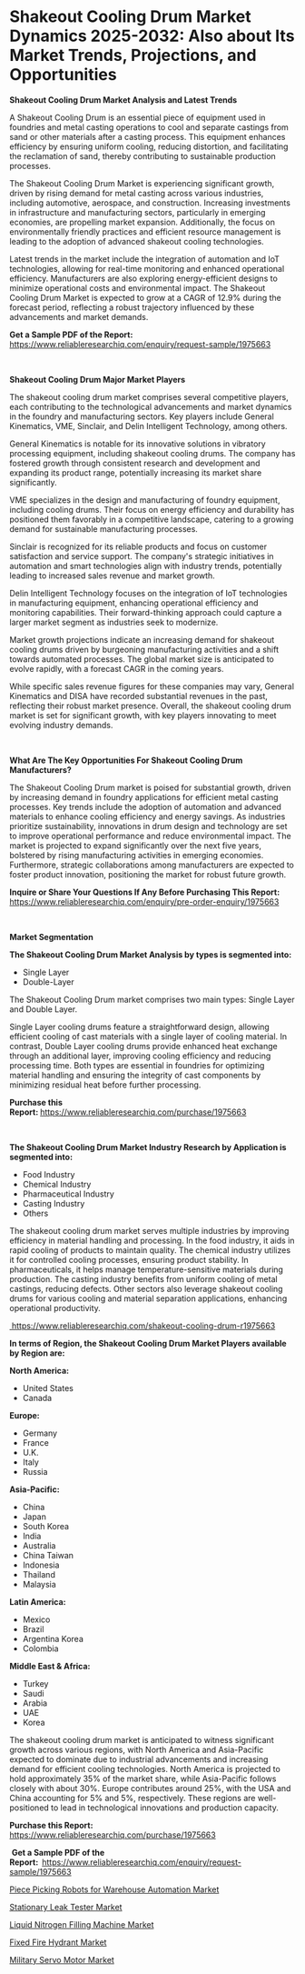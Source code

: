 <p><h1>Shakeout Cooling Drum Market Dynamics 2025-2032: Also about Its Market Trends, Projections, and Opportunities</h1></p><p><strong>Shakeout Cooling Drum Market Analysis and Latest Trends</strong></p>
<p><p>A Shakeout Cooling Drum is an essential piece of equipment used in foundries and metal casting operations to cool and separate castings from sand or other materials after a casting process. This equipment enhances efficiency by ensuring uniform cooling, reducing distortion, and facilitating the reclamation of sand, thereby contributing to sustainable production processes.</p><p>The Shakeout Cooling Drum Market is experiencing significant growth, driven by rising demand for metal casting across various industries, including automotive, aerospace, and construction. Increasing investments in infrastructure and manufacturing sectors, particularly in emerging economies, are propelling market expansion. Additionally, the focus on environmentally friendly practices and efficient resource management is leading to the adoption of advanced shakeout cooling technologies.</p><p>Latest trends in the market include the integration of automation and IoT technologies, allowing for real-time monitoring and enhanced operational efficiency. Manufacturers are also exploring energy-efficient designs to minimize operational costs and environmental impact. The Shakeout Cooling Drum Market is expected to grow at a CAGR of 12.9% during the forecast period, reflecting a robust trajectory influenced by these advancements and market demands.</p></p>
<p><strong>Get a Sample PDF of the Report:&nbsp;</strong> <a href="https://www.reliableresearchiq.com/enquiry/request-sample/1975663?utm_campaign=2306&utm_medium=2&utm_source=Github&utm_content=ia&utm_term=02032025&utm_id=shakeout-cooling-drum">https://www.reliableresearchiq.com/enquiry/request-sample/1975663</a></p>
<p>&nbsp;</p>
<p><strong>Shakeout Cooling Drum Major Market Players</strong></p>
<p><p>The shakeout cooling drum market comprises several competitive players, each contributing to the technological advancements and market dynamics in the foundry and manufacturing sectors. Key players include General Kinematics, VME, Sinclair, and Delin Intelligent Technology, among others. </p><p>General Kinematics is notable for its innovative solutions in vibratory processing equipment, including shakeout cooling drums. The company has fostered growth through consistent research and development and expanding its product range, potentially increasing its market share significantly.</p><p>VME specializes in the design and manufacturing of foundry equipment, including cooling drums. Their focus on energy efficiency and durability has positioned them favorably in a competitive landscape, catering to a growing demand for sustainable manufacturing processes.</p><p>Sinclair is recognized for its reliable products and focus on customer satisfaction and service support. The company's strategic initiatives in automation and smart technologies align with industry trends, potentially leading to increased sales revenue and market growth.</p><p>Delin Intelligent Technology focuses on the integration of IoT technologies in manufacturing equipment, enhancing operational efficiency and monitoring capabilities. Their forward-thinking approach could capture a larger market segment as industries seek to modernize.</p><p>Market growth projections indicate an increasing demand for shakeout cooling drums driven by burgeoning manufacturing activities and a shift towards automated processes. The global market size is anticipated to evolve rapidly, with a forecast CAGR in the coming years.</p><p>While specific sales revenue figures for these companies may vary, General Kinematics and DISA have recorded substantial revenues in the past, reflecting their robust market presence. Overall, the shakeout cooling drum market is set for significant growth, with key players innovating to meet evolving industry demands.</p></p>
<p>&nbsp;</p>
<p><strong>What Are The Key Opportunities For Shakeout Cooling Drum Manufacturers?</strong></p>
<p><p>The Shakeout Cooling Drum market is poised for substantial growth, driven by increasing demand in foundry applications for efficient metal casting processes. Key trends include the adoption of automation and advanced materials to enhance cooling efficiency and energy savings. As industries prioritize sustainability, innovations in drum design and technology are set to improve operational performance and reduce environmental impact. The market is projected to expand significantly over the next five years, bolstered by rising manufacturing activities in emerging economies. Furthermore, strategic collaborations among manufacturers are expected to foster product innovation, positioning the market for robust future growth.</p></p>
<p><strong>Inquire or Share Your Questions If Any Before Purchasing This Report:</strong> <a href="https://www.reliableresearchiq.com/enquiry/pre-order-enquiry/1975663?utm_campaign=2306&utm_medium=2&utm_source=Github&utm_content=ia&utm_term=02032025&utm_id=shakeout-cooling-drum">https://www.reliableresearchiq.com/enquiry/pre-order-enquiry/1975663</a></p>
<p>&nbsp;</p>
<p><strong>Market Segmentation</strong></p>
<p><strong>The Shakeout Cooling Drum Market Analysis by types is segmented into:</strong></p>
<p><ul><li>Single Layer</li><li>Double-Layer</li></ul></p>
<p><p>The Shakeout Cooling Drum market comprises two main types: Single Layer and Double Layer. </p><p>Single Layer cooling drums feature a straightforward design, allowing efficient cooling of cast materials with a single layer of cooling material. In contrast, Double Layer cooling drums provide enhanced heat exchange through an additional layer, improving cooling efficiency and reducing processing time. Both types are essential in foundries for optimizing material handling and ensuring the integrity of cast components by minimizing residual heat before further processing.</p></p>
<p><strong>Purchase this Report:&nbsp;</strong><a href="https://www.reliableresearchiq.com/purchase/1975663?utm_campaign=2306&utm_medium=2&utm_source=Github&utm_content=ia&utm_term=02032025&utm_id=shakeout-cooling-drum">https://www.reliableresearchiq.com/purchase/1975663</a></p>
<p>&nbsp;</p>
<p><strong>The Shakeout Cooling Drum Market Industry Research by Application is segmented into:</strong></p>
<p><ul><li>Food Industry</li><li>Chemical Industry</li><li>Pharmaceutical Industry</li><li>Casting Industry</li><li>Others</li></ul></p>
<p><p>The shakeout cooling drum market serves multiple industries by improving efficiency in material handling and processing. In the food industry, it aids in rapid cooling of products to maintain quality. The chemical industry utilizes it for controlled cooling processes, ensuring product stability. In pharmaceuticals, it helps manage temperature-sensitive materials during production. The casting industry benefits from uniform cooling of metal castings, reducing defects. Other sectors also leverage shakeout cooling drums for various cooling and material separation applications, enhancing operational productivity.</p></p>
<p><a href="https://www.reliableresearchiq.com/shakeout-cooling-drum-r1975663?utm_campaign=2306&utm_medium=2&utm_source=Github&utm_content=ia&utm_term=02032025&utm_id=shakeout-cooling-drum">&nbsp;https://www.reliableresearchiq.com/shakeout-cooling-drum-r1975663</a></p>
<p><strong>In terms of Region, the Shakeout Cooling Drum Market Players available by Region are:</strong></p>
<p>
    <p> <strong> North America: </strong>
        <ul>
            <li>United States</li>
            <li>Canada</li>
        </ul>
        </p> 
    <p> <strong> Europe: </strong>
        <ul>
            <li>Germany</li>
            <li>France</li>
            <li>U.K.</li>
            <li>Italy</li>
            <li>Russia</li>
        </ul>
        </p> 
    <p> <strong> Asia-Pacific: </strong>
        <ul>
            <li>China</li>
            <li>Japan</li>
            <li>South Korea</li>
            <li>India</li>
            <li>Australia</li>
            <li>China Taiwan</li>
            <li>Indonesia</li>
            <li>Thailand</li>
            <li>Malaysia</li>
        </ul>
        </p> 
    <p> <strong> Latin America: </strong>
        <ul>
            <li>Mexico</li>
            <li>Brazil</li>
            <li>Argentina Korea</li>
            <li>Colombia</li>
        </ul>
        </p> 
    <p> <strong> Middle East & Africa: </strong>
        <ul>
            <li>Turkey</li>
            <li>Saudi</li>
            <li>Arabia</li>
            <li>UAE</li>
            <li>Korea</li>
        </ul>
    </p>
    </p>
<p><p>The shakeout cooling drum market is anticipated to witness significant growth across various regions, with North America and Asia-Pacific expected to dominate due to industrial advancements and increasing demand for efficient cooling technologies. North America is projected to hold approximately 35% of the market share, while Asia-Pacific follows closely with about 30%. Europe contributes around 25%, with the USA and China accounting for 5% and 5%, respectively. These regions are well-positioned to lead in technological innovations and production capacity.</p></p>
<p><strong>Purchase this Report: </strong><a href="https://www.reliableresearchiq.com/purchase/1975663?utm_campaign=2306&utm_medium=2&utm_source=Github&utm_content=ia&utm_term=02032025&utm_id=shakeout-cooling-drum">https://www.reliableresearchiq.com/purchase/1975663</a></p>
<p>&nbsp;<strong>Get a Sample PDF of the Report:&nbsp;&nbsp;</strong><a href="https://www.reliableresearchiq.com/enquiry/request-sample/1975663?utm_campaign=2306&utm_medium=2&utm_source=Github&utm_content=ia&utm_term=02032025&utm_id=shakeout-cooling-drum">https://www.reliableresearchiq.com/enquiry/request-sample/1975663</a></p>
<p><strong></strong></p>
<p><p><a href="https://github.com/PeterParrish5/Market-Research-Report-List-7/blob/main/piece-picking-robots-for-warehouse-automation-market.md?utm_campaign=2306&utm_medium=2&utm_source=Github&utm_content=ia&utm_term=02032025&utm_id=shakeout-cooling-drum">Piece Picking Robots for Warehouse Automation Market</a></p><p><a href="https://github.com/tszkintruca/Market-Research-Report-List-1/blob/main/stationary-leak-tester-market.md?utm_campaign=2306&utm_medium=2&utm_source=Github&utm_content=ia&utm_term=02032025&utm_id=shakeout-cooling-drum">Stationary Leak Tester Market</a></p><p><a href="https://github.com/amoakuolaopa/Market-Research-Report-List-1/blob/main/liquid-nitrogen-filling-machine-market.md?utm_campaign=2306&utm_medium=2&utm_source=Github&utm_content=ia&utm_term=02032025&utm_id=shakeout-cooling-drum">Liquid Nitrogen Filling Machine Market</a></p><p><a href="https://github.com/ivvrgibi/Market-Research-Report-List-1/blob/main/fixed-fire-hydrant-market.md?utm_campaign=2306&utm_medium=2&utm_source=Github&utm_content=ia&utm_term=02032025&utm_id=shakeout-cooling-drum">Fixed Fire Hydrant Market</a></p><p><a href="https://github.com/abuugjetaj/Market-Research-Report-List-1/blob/main/military-servo-motor-market.md?utm_campaign=2306&utm_medium=2&utm_source=Github&utm_content=ia&utm_term=02032025&utm_id=shakeout-cooling-drum">Military Servo Motor Market</a></p></p>
